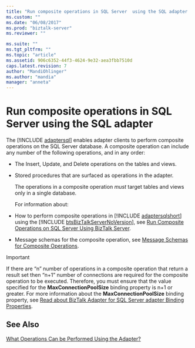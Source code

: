 ```yaml
---
title: "Run composite operations in SQL Server  using the SQL adapter | Microsoft Docs"
ms.custom: ""
ms.date: "06/08/2017"
ms.prod: "biztalk-server"
ms.reviewer: ""

ms.suite: ""
ms.tgt_pltfrm: ""
ms.topic: "article"
ms.assetid: 906c6352-44f3-4624-9e32-aea3fbb7510d
caps.latest.revision: 7
author: "MandiOhlinger"
ms.author: "mandia"
manager: "anneta"
---
```

# Run composite operations in SQL Server  using the SQL adapter
The [!INCLUDE [adaptersql](../../includes/adaptersql-md.md)] enables adapter clients to perform composite operations on the SQL Server database. A composite operation can include any number of the following operations, and in any order:  
  
- The Insert, Update, and Delete operations on the tables and views.  
  
- Stored procedures that are surfaced as operations in the adapter.  
  
  The operations in a composite operation *must* target tables and views only in a single database.  
  
  For information about:  
  
- How to perform composite operations in [!INCLUDE [adaptersqlshort](../../includes/adaptersqlshort-md.md)] using the [!INCLUDE [btsBizTalkServerNoVersion](../../includes/btsbiztalkservernoversion-md.md)], see [Run Composite Operations on SQL Server Using BizTalk Server](../../adapters-and-accelerators/adapter-sql/run-composite-operations-on-sql-server-using-biztalk-server.md).  
  
- Message schemas for the composite operation, see [Message Schemas for Composite Operations](../../adapters-and-accelerators/adapter-sql/message-schemas-for-composite-operations.md).  
  
> [!IMPORTANT]
>  If there are “n” number of operations in a composite operation that return a result set then “n+1” number of connections are required for the composite operation to be executed. Therefore, you must ensure that the value specified for the **MaxConnectionPoolSize** binding property is n+1 or greater. For more information about the **MaxConnectionPoolSize** binding property, see [Read about BizTalk Adapter for SQL Server adapter Binding Properties](../../adapters-and-accelerators/adapter-sql/read-about-the-biztalk-adapter-for-sql-server-adapter-binding-properties.md).  
  
## See Also  
 [What Operations Can be Performed Using the Adapter?](https://msdn.microsoft.com/library/cc185435(v=bts.10).aspx)